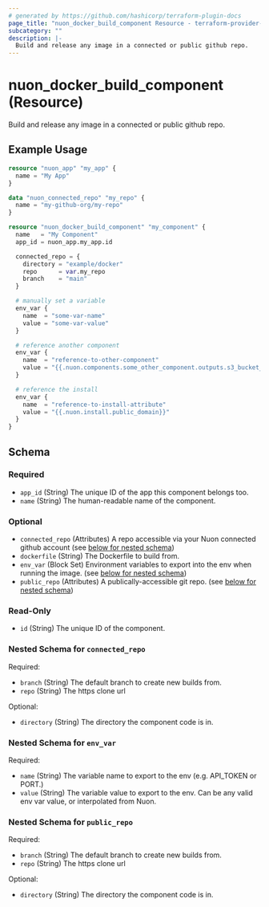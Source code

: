 ```yaml
---
# generated by https://github.com/hashicorp/terraform-plugin-docs
page_title: "nuon_docker_build_component Resource - terraform-provider-nuon"
subcategory: ""
description: |-
  Build and release any image in a connected or public github repo.
---
```


# nuon_docker_build_component (Resource)

Build and release any image in a connected or public github repo.

## Example Usage

```terraform
resource "nuon_app" "my_app" {
  name = "My App"
}

data "nuon_connected_repo" "my_repo" {
  name = "my-github-org/my-repo"
}

resource "nuon_docker_build_component" "my_component" {
  name   = "My Component"
  app_id = nuon_app.my_app.id

  connected_repo = {
    directory = "example/docker"
    repo      = var.my_repo
    branch    = "main"
  }

  # manually set a variable
  env_var {
    name  = "some-var-name"
    value = "some-var-value"
  }

  # reference another component
  env_var {
    name  = "reference-to-other-component"
    value = "{{.nuon.components.some_other_component.outputs.s3_bucket_name}}"
  }

  # reference the install
  env_var {
    name  = "reference-to-install-attribute"
    value = "{{.nuon.install.public_domain}}"
  }
}
```

<!-- schema generated by tfplugindocs -->
## Schema

### Required

- `app_id` (String) The unique ID of the app this component belongs too.
- `name` (String) The human-readable name of the component.

### Optional

- `connected_repo` (Attributes) A repo accessible via your Nuon connected github account (see [below for nested schema](#nestedatt--connected_repo))
- `dockerfile` (String) The Dockerfile to build from.
- `env_var` (Block Set) Environment variables to export into the env when running the image. (see [below for nested schema](#nestedblock--env_var))
- `public_repo` (Attributes) A publically-accessible git repo. (see [below for nested schema](#nestedatt--public_repo))

### Read-Only

- `id` (String) The unique ID of the component.

<a id="nestedatt--connected_repo"></a>
### Nested Schema for `connected_repo`

Required:

- `branch` (String) The default branch to create new builds from.
- `repo` (String) The https clone url

Optional:

- `directory` (String) The directory the component code is in.


<a id="nestedblock--env_var"></a>
### Nested Schema for `env_var`

Required:

- `name` (String) The variable name to export to the env (e.g. API_TOKEN or PORT.)
- `value` (String) The variable value to export to the env. Can be any valid env var value, or interpolated from Nuon.


<a id="nestedatt--public_repo"></a>
### Nested Schema for `public_repo`

Required:

- `branch` (String) The default branch to create new builds from.
- `repo` (String) The https clone url

Optional:

- `directory` (String) The directory the component code is in.
